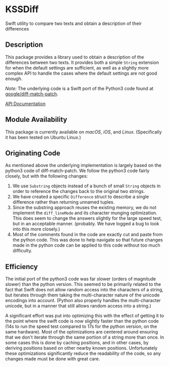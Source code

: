 # KSSDiff

Swift utility to compare two texts and obtain a description of their differences

## Description

This package provides a library used to obtain a description of the differences between two texts. It 
provides both a simple `String` extension for when the default settings are sufficient, as well as a
slightly more complex API to handle the cases where the default settings are not good enough.

_Note:_ The underlying code is a Swift port of the Python3 code found at 
[google/diff-match-patch](https://github.com/google/diff-match-patch).

[API Documentation](https://www.kss.cc/apis/KSSDiff/docs/index.html)

## Module Availability

This package is currently available on _macOS_, _iOS_, and _Linux_. (Specifically it has been
tested on Ubuntu Linux.)

## Originating Code

As mentioned above the underlying implementation is largely based on the python3 code of
diff-match-patch. We follow the python3 code fairly closely, but with the following changes:

1. We use `Substring` objects instead of a bunch of small `String` objects in order to reference
the changes back to the original two strings.
2. We have created a specific `Difference` struct to describe a single difference rather than 
returning unnamed tuples.
3. Since the substring approach reuses the existing memory, we do not implement the `diff_lineMode`
and its character munging optimization. This does seem to change the answers slightly for the
large speed test, but in an acceptable manner. (probably. We have logged a bug to look into
this more closely.)
4. Most of the comments found in the code are exactly cut and paste from the python code. This
was done to help navigate so that future changes made in the python code can be applied to
this code without too much difficulty.

## Efficiency

The initial port of the python3 code was far slower (orders of magnitude slower) than the python version.
This seemed to be primarily related to the fact that Swift does not allow random access into the 
characters of a string, but iterates through them taking the multi-character nature of the unicode
encodings into account. (Python also properly handles the multi-character unicode, but in a manner
that still allows random access into a string.)

A significant effort was put into optimizing this with the effect of getting it to the point where the
swift code is now slightly faster than the python code (14s to run the speed test compared to 17s for
the python version, on the same hardware). Most of the optimizations are centered around ensuring
that we don't iterate through the same portion of a string more than once. In some cases this is
done by caching positions, and in other cases, by deriving positions based on other nearby known
positions. Unfortunately these optimizations significantly reduce the readability of the code, so any 
changes made must be done with great care.
